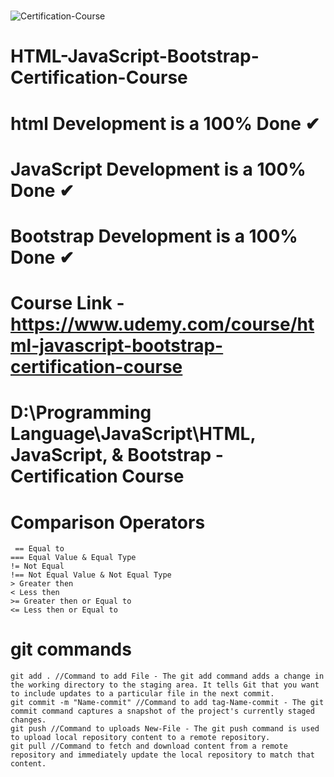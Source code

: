 #
![Certification-Course](https://user-images.githubusercontent.com/54465100/187091437-7d0cffc6-f239-49a6-a0b8-bde3a9725a5d.jpg)
#
# HTML-JavaScript-Bootstrap-Certification-Course
# html Development is a 100% Done ✔
# JavaScript Development is a 100% Done ✔
# Bootstrap Development is a 100% Done ✔

# Course Link - https://www.udemy.com/course/html-javascript-bootstrap-certification-course
# D:\Programming Language\JavaScript\HTML, JavaScript, & Bootstrap - Certification Course

# Comparison Operators
>
     == Equal to
    === Equal Value & Equal Type
    != Not Equal
    !== Not Equal Value & Not Equal Type
    > Greater then
    < Less then
    >= Greater then or Equal to
    <= Less then or Equal to
>
# git commands
>
    git add . //Command to add File - The git add command adds a change in the working directory to the staging area. It tells Git that you want to include updates to a particular file in the next commit.
    git commit -m "Name-commit" //Command to add tag-Name-commit - The git commit command captures a snapshot of the project's currently staged changes.
    git push //Command to uploads New-File - The git push command is used to upload local repository content to a remote repository.
    git pull //Command to fetch and download content from a remote repository and immediately update the local repository to match that content.
>